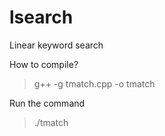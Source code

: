 # lsearch
Linear keyword search

How to compile?
> g++ -g tmatch.cpp -o tmatch

Run the command

> ./tmatch <filename> <keyword>
